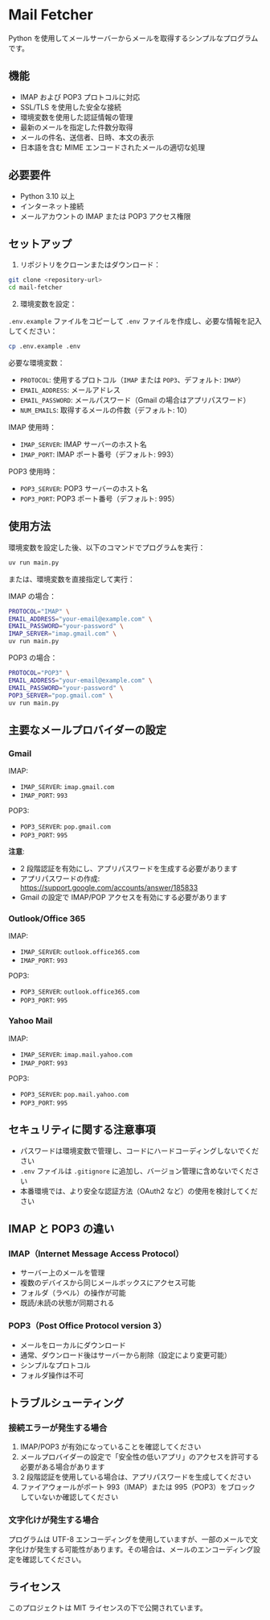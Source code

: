# Mail Fetcher

Python を使用してメールサーバーからメールを取得するシンプルなプログラムです。

## 機能

- IMAP および POP3 プロトコルに対応
- SSL/TLS を使用した安全な接続
- 環境変数を使用した認証情報の管理
- 最新のメールを指定した件数分取得
- メールの件名、送信者、日時、本文の表示
- 日本語を含む MIME エンコードされたメールの適切な処理

## 必要要件

- Python 3.10 以上
- インターネット接続
- メールアカウントの IMAP または POP3 アクセス権限

## セットアップ

1. リポジトリをクローンまたはダウンロード：

```bash
git clone <repository-url>
cd mail-fetcher
```

2. 環境変数を設定：

`.env.example` ファイルをコピーして `.env` ファイルを作成し、必要な情報を記入してください：

```bash
cp .env.example .env
```

必要な環境変数：
- `PROTOCOL`: 使用するプロトコル（`IMAP` または `POP3`、デフォルト: `IMAP`）
- `EMAIL_ADDRESS`: メールアドレス
- `EMAIL_PASSWORD`: メールパスワード（Gmail の場合はアプリパスワード）
- `NUM_EMAILS`: 取得するメールの件数（デフォルト: 10）

IMAP 使用時：
- `IMAP_SERVER`: IMAP サーバーのホスト名
- `IMAP_PORT`: IMAP ポート番号（デフォルト: 993）

POP3 使用時：
- `POP3_SERVER`: POP3 サーバーのホスト名
- `POP3_PORT`: POP3 ポート番号（デフォルト: 995）

## 使用方法

環境変数を設定した後、以下のコマンドでプログラムを実行：

```bash
uv run main.py
```

または、環境変数を直接指定して実行：

IMAP の場合：
```bash
PROTOCOL="IMAP" \
EMAIL_ADDRESS="your-email@example.com" \
EMAIL_PASSWORD="your-password" \
IMAP_SERVER="imap.gmail.com" \
uv run main.py
```

POP3 の場合：
```bash
PROTOCOL="POP3" \
EMAIL_ADDRESS="your-email@example.com" \
EMAIL_PASSWORD="your-password" \
POP3_SERVER="pop.gmail.com" \
uv run main.py
```

## 主要なメールプロバイダーの設定

### Gmail
IMAP:
- `IMAP_SERVER`: `imap.gmail.com`
- `IMAP_PORT`: `993`

POP3:
- `POP3_SERVER`: `pop.gmail.com`
- `POP3_PORT`: `995`

**注意**: 
- 2 段階認証を有効にし、アプリパスワードを生成する必要があります
- アプリパスワードの作成: https://support.google.com/accounts/answer/185833
- Gmail の設定で IMAP/POP アクセスを有効にする必要があります

### Outlook/Office 365
IMAP:
- `IMAP_SERVER`: `outlook.office365.com`
- `IMAP_PORT`: `993`

POP3:
- `POP3_SERVER`: `outlook.office365.com`
- `POP3_PORT`: `995`

### Yahoo Mail
IMAP:
- `IMAP_SERVER`: `imap.mail.yahoo.com`
- `IMAP_PORT`: `993`

POP3:
- `POP3_SERVER`: `pop.mail.yahoo.com`
- `POP3_PORT`: `995`

## セキュリティに関する注意事項

- パスワードは環境変数で管理し、コードにハードコーディングしないでください
- `.env` ファイルは `.gitignore` に追加し、バージョン管理に含めないでください
- 本番環境では、より安全な認証方法（OAuth2 など）の使用を検討してください

## IMAP と POP3 の違い

### IMAP（Internet Message Access Protocol）
- サーバー上のメールを管理
- 複数のデバイスから同じメールボックスにアクセス可能
- フォルダ（ラベル）の操作が可能
- 既読/未読の状態が同期される

### POP3（Post Office Protocol version 3）
- メールをローカルにダウンロード
- 通常、ダウンロード後はサーバーから削除（設定により変更可能）
- シンプルなプロトコル
- フォルダ操作は不可

## トラブルシューティング

### 接続エラーが発生する場合
1. IMAP/POP3 が有効になっていることを確認してください
2. メールプロバイダーの設定で「安全性の低いアプリ」のアクセスを許可する必要がある場合があります
3. 2 段階認証を使用している場合は、アプリパスワードを生成してください
4. ファイアウォールがポート 993（IMAP）または 995（POP3）をブロックしていないか確認してください

### 文字化けが発生する場合
プログラムは UTF-8 エンコーディングを使用していますが、一部のメールで文字化けが発生する可能性があります。その場合は、メールのエンコーディング設定を確認してください。

## ライセンス

このプロジェクトは MIT ライセンスの下で公開されています。